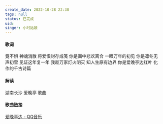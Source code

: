 ```yaml
---
create_date: 2022-10-28 22:38
tags: null
status: 已完成
uid: 
singer: 小时姑娘
---
```


#### 歌词

竟不惧 神魂消散
将爱恨封存成笺
你是画中悲欢离合
一眼万年的初见
你是凛冬无声初雪
见证这年复一年
我趁万家灯火明灭
知人生原有边界
你是爱晚亭边红叶
化作的千古诗篇

#### 解读

湖南长沙 爱晚亭 歌曲

#### 歌曲链接

[爱晚亭边 - QQ音乐](https://i.y.qq.com/v8/playsong.html?songid=228969434#webchat_redirect)
